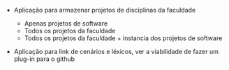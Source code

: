 - Aplicação para armazenar projetos de disciplinas da faculdade
  *  Apenas projetos de software
  *  Todos os projetos da faculdade
  *  Todos os projetos da faculdade + instancia dos projetos de software

- Aplicação para link de cenários e léxicos, ver a viabilidade de fazer um plug-in para o github
 